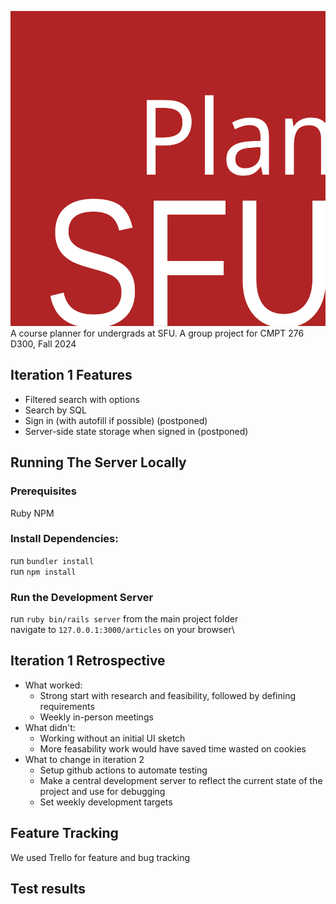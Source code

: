 ![PlanSFU](assets/PlanSFU.svg "PlanSFU")\
A course planner for undergrads at SFU. A group project for CMPT 276 D300, Fall 2024

## Iteration 1 Features ##
- Filtered search with options
- Search by SQL
- Sign in (with autofill if possible) (postponed)
- Server-side state storage when signed in (postponed)

## Running The Server Locally ##
### Prerequisites ###
Ruby
NPM

### Install Dependencies: ###
run `bundler install`\
run `npm install`

### Run the Development Server ###
run `ruby bin/rails server` from the main project folder\
navigate to `127.0.0.1:3000/articles` on your browser\

## Iteration 1 Retrospective ##
- What worked:
    - Strong start with research and feasibility, followed by defining requirements
    - Weekly in-person meetings
- What didn't:
    - Working without an initial UI sketch
    - More feasability work would have saved time wasted on cookies
- What to change in iteration 2
    - Setup github actions to automate testing
    - Make a central development server to reflect the current state of the project and use for debugging
    - Set weekly development targets

## Feature Tracking ##
We used Trello for feature and bug tracking


## Test results ##
